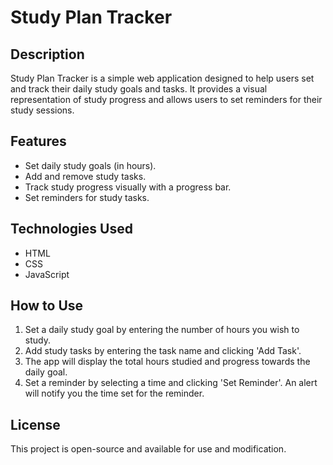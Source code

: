 # Study Plan Tracker

## Description
Study Plan Tracker is a simple web application designed to help users set and track their daily study goals and tasks. It provides a visual representation of study progress and allows users to set reminders for their study sessions.

## Features
- Set daily study goals (in hours).
- Add and remove study tasks.
- Track study progress visually with a progress bar.
- Set reminders for study tasks.

## Technologies Used
- HTML
- CSS
- JavaScript

## How to Use
1. Set a daily study goal by entering the number of hours you wish to study.
2. Add study tasks by entering the task name and clicking 'Add Task'.
3. The app will display the total hours studied and progress towards the daily goal.
4. Set a reminder by selecting a time and clicking 'Set Reminder'. An alert will notify you the time set for the reminder.

## License
This project is open-source and available for use and modification.